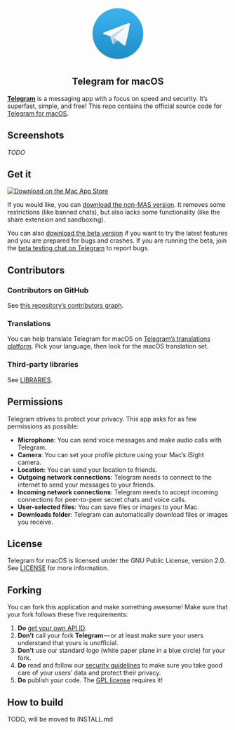 <div align="center">
  <img src="https://github.com/overtake/TelegramSwift/raw/master/Telegram-Mac/Assets.xcassets/AppIcon.appiconset/icon2_128.png">
  <h2 align="center">Telegram for macOS</h2>
</div>

[**Telegram**](https://telegram.org) is a messaging app with a focus on speed and security. It’s superfast, simple, and free! This repo contains the official source code for [Telegram for macOS](https://macos.telegram.org/).

## Screenshots

*TODO*

## Get it

[![Download on the Mac App Store](https://developer.apple.com/app-store/marketing/guidelines/images/badge-download-on-the-mac-app-store.svg)](https://itunes.apple.com/us/app/telegram/id747648890?mt=12)

If you would like, you can [download the non-MAS version](https://telegram.org/dl/macos). It removes some restrictions (like banned chats), but also lacks some functionality (like the share extension and sandboxing).

You can also [download the beta version](https://telegram.org/dl/macos/beta) if you want to try the latest features and you are prepared for bugs and crashes. If you are running the beta, join the [beta testing chat on Telegram](https://t.me/macswift) to report bugs.

## Contributors

### Contributors on GitHub
See [this repository’s contributors graph](https://github.com/overtake/TelegramSwift/graphs/contributors).

### Translations
You can help translate Telegram for macOS on [Telegram’s translations platform](https://translations.telegram.org). Pick your language, then look for the macOS translation set.

### Third-party libraries
See [LIBRARIES](https://github.com/overtake/TelegramSwift/blob/master/LIBRARIES.md).

## Permissions
Telegram strives to protect your privacy.  This app asks for as few permissions as possible:

* **Microphone**: You can send voice messages and make audio calls with Telegram.
* **Camera**: You can set your profile picture using your Mac’s iSight camera.
* **Location**: You can send your location to friends.
* **Outgoing network connections**: Telegram needs to connect to the internet to send your messages to your friends.
* **Incoming network connections**: Telegram needs to accept incoming connections for peer-to-peer secret chats and voice calls.
* **User-selected files**: You can save files or images to your Mac.
* **Downloads folder**: Telegram can automatically download files or images you receive.

## License
Telegram for macOS is licensed under the GNU Public License, version 2.0. See [LICENSE](https://github.com/overtake/TelegramSwift/blob/master/LICENSE.md) for more information.

## Forking
You can fork this application and make something awesome! Make sure that your fork follows these five requirements:

1. **Do** [get your own API ID](https://core.telegram.org/api/obtaining_api_id).
2. **Don’t** call your fork **Telegram** — or at least make sure your users understand that yours is unofficial.
3. **Don’t** use our standard logo (white paper plane in a blue circle) for your fork.
3. **Do** read and follow our [security guidelines](https://core.telegram.org/mtproto/security_guidelines) to make sure you take good care of your users’ data and protect their privacy.
4. **Do** publish your code. The [GPL license](https://github.com/overtake/TelegramSwift/blob/master/LICENSE) requires it!

## How to build

TODO, will be moved to INSTALL.md
